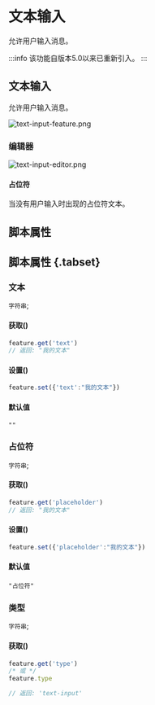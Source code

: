 # 文本输入
允许用户输入消息。

:::info
该功能自版本5.0以来已重新引入。
:::

## 文本输入

允许用户输入消息。

![text-input-feature.png](/text-input-feature.png)

### 编辑器

![text-input-editor.png](/text-input-editor.png)

#### 占位符

当没有用户输入时出现的占位符文本。


## 脚本属性
## 脚本属性 {.tabset}
### 文本
`字符串`; 

#### 获取()

```js
feature.get('text')
// 返回: "我的文本"
```

#### 设置()

```js
feature.set({'text':"我的文本"})
```

#### 默认值

`""`

### 占位符
`字符串`; 

#### 获取()

```js
feature.get('placeholder')
// 返回: "我的文本"
```

#### 设置()

```js
feature.set({'placeholder':"我的文本"})
```

#### 默认值

`"占位符"`

### 类型
`字符串`;

#### 获取()

```js
feature.get('type')
/* 或 */
feature.type

// 返回: 'text-input'
```